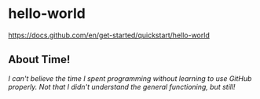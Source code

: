 # hello-world
https://docs.github.com/en/get-started/quickstart/hello-world

## About Time!

*I can't believe the time I spent programming without learning to use GitHub properly.
Not that I didn't understand the general functioning, but *still!**
